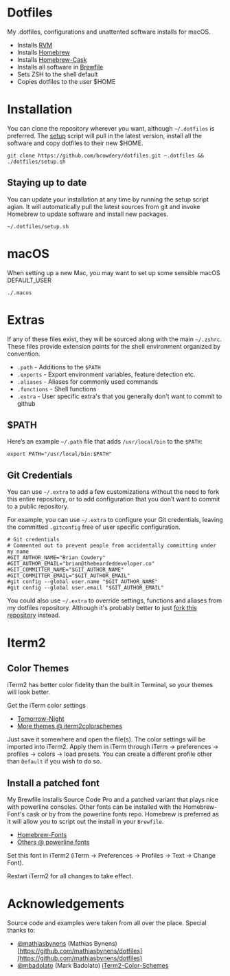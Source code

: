 Dotfiles
========

My .dotfiles, configurations and unattented software installs for macOS.

* Installs [RVM](https://rvm.io)
* Installs [Homebrew](https://brew.sh/)
* Installs [Homebrew-Cask](https://caskroom.github.io)
* Installs all software in [Brewfile](Brewfile)
* Sets ZSH to the shell default
* Copies dotfiles to the user $HOME


# Installation

You can clone the repository wherever you want, although `~/.dotfiles` is preferred. The [setup](setup.sh) script will pull in the latest version, install all the software and copy dotfiles to their new $HOME.

```
git clone https://github.com/bcowdery/dotfiles.git ~.dotfiles && ./dotfiles/setup.sh
```

## Staying up to date

You can update your installation at any time by running the setup script agian. It will automatically pull the latest sources from git and invoke Homebrew to update software and install new packages.

```
~/.dotfiles/setup.sh
```

# macOS

When setting up a new Mac, you may want to set up some sensible macOS DEFAULT_USER

```
./.macos
```

# Extras

If any of these files exist, they will be sourced along with the main `~/.zshrc`. These files provide extension points for the shell environment organized by convention.

- `.path` - Additions to the `$PATH`
- `.exports` - Export environment variables, feature detection etc.
- `.aliases` - Aliases for commonly used commands
- `.functions` - Shell functions
- `.extra` - User specific extra's that you generally don't want to commit to github

## $PATH

Here’s an example `~/.path` file that adds `/usr/local/bin` to the `$PATH`:

```
export PATH="/usr/local/bin:$PATH"
```

## Git Credentials

You can use `~/.extra` to add a few customizations without the need to fork this entire repository, or to add configuration that you don’t want to commit to a public repository.

For example, you can use `~/.extra` to configure your Git credentials, leaving the committed `.gitconfig` free
of user specific configuration.

```
# Git credentials
# Commented out to prevent people from accidentally committing under my name
#GIT_AUTHOR_NAME="Brian Cowdery"
#GIT_AUTHOR_EMAIL="brian@thebeardeddeveloper.co"
#GIT_COMMITTER_NAME="$GIT_AUTHOR_NAME"
#GIT_COMMITTER_EMAIL="$GIT_AUTHOR_EMAIL"
#git config --global user.name "$GIT_AUTHOR_NAME"
#git config --global user.email "$GIT_AUTHOR_EMAIL"
```

You could also use `~/.extra` to override settings, functions and aliases from my dotfiles repository. Although it's probably better to just [fork this repository](https://github.com/bcowdery/dotfiles/fork) instead.

# Iterm2

## Color Themes

iTerm2 has better color fidelity than the built in Terminal, so your themes will look better.

Get the iTerm color settings

- [Tomorrow-Night](https://github.com/mbadolato/iTerm2-Color-Schemes/raw/master/schemes/Tomorrow%20Night.itermcolors)
- [More themes @ iterm2colorschemes](http://iterm2colorschemes.com/)

Just save it somewhere and open the file(s). The color settings will be imported into iTerm2. Apply them in iTerm through iTerm → preferences → profiles → colors → load presets. You can create a different profile other than `Default` if you wish to do so.

## Install a patched font

My Brewfile installs Source Code Pro and a patched variant that plays nice with powerline consoles. Other fonts can
be installed with the Homebrew-Font's cask or by from the powerline fonts repo. Homebrew is preferred as it will allow
you to script out the install in your `Brewfile`.

- [Homebrew-Fonts](https://github.com/caskroom/homebrew-fonts)
- [Others @ powerline fonts](https://github.com/powerline/fonts)

Set this font in iTerm2 (iTerm → Preferences → Profiles → Text → Change Font).

Restart iTerm2 for all changes to take effect.

# Acknowledgements

Source code and examples were taken from all over the place. Special thanks to:

* [@mathiasbynens](https://github.com/mathiasbynens) (Mathias Bynens)
  [https://github.com/mathiasbynens/dotfiles](https://github.com/mathiasbynens/dotfiles)
* [@mbadolato](https://github.com/mbadolato) (Mark Badolato)
  [iTerm2-Color-Schemes](https://github.com/mbadolato/iTerm2-Color-Schemes)
